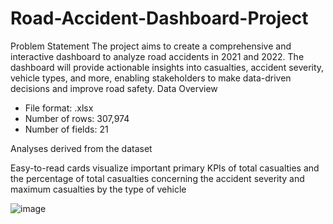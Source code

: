 # Road-Accident-Dashboard-Project
Problem Statement
The project aims to create a comprehensive and interactive dashboard to analyze road accidents in 2021 and 2022. The dashboard will provide actionable insights into casualties, accident severity, vehicle types, and more, enabling stakeholders to make data-driven decisions and improve road safety.
Data Overview

- File format: .xlsx
- Number of rows: 307,974
- Number of fields: 21

Analyses derived from the dataset

Easy-to-read cards visualize important primary KPIs of total casualties and the percentage of total casualties concerning the accident severity and maximum casualties by the type of vehicle

![image](https://github.com/user-attachments/assets/291146b9-d5a5-4e8d-9579-1bc4de52b32b)


     







